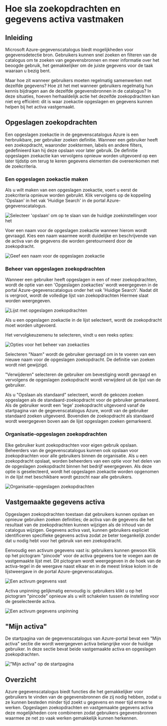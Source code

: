 <properties
   pageTitle="Hoe sla zoekopdrachten en gegevens activa vastmaken | Microsoft Azure"
   description="Hoe kan ik artikel mogelijkheden in de gegevenscatalogus Azure markeren voor het opslaan van gegevensbronnen en gegevens activa voor later opnieuw kunt gebruiken."
   services="data-catalog"
   documentationCenter=""
   authors="steelanddata"
   manager="NA"
   editor=""
   tags=""/>
<tags
   ms.service="data-catalog"
   ms.devlang="NA"
   ms.topic="article"
   ms.tgt_pltfrm="NA"
   ms.workload="data-catalog"
   ms.date="10/10/2016"
   ms.author="maroche"/>

# <a name="how-to-save-searches-and-pin-data-assets"></a>Hoe sla zoekopdrachten en gegevens activa vastmaken

## <a name="introduction"></a>Inleiding

Microsoft Azure-gegevenscatalogus biedt mogelijkheden voor gegevensdetectie bron. Gebruikers kunnen snel zoeken en filteren van de catalogus om te zoeken van gegevensbronnen en meer informatie over het beoogde gebruik, het gemakkelijker om de juiste gegevens voor de taak waaraan u bezig bent.

Maar hoe zit wanneer gebruikers moeten regelmatig samenwerken met dezelfde gegevens? Hoe zit het met wanneer gebruikers regelmatig hun kennis bijdragen aan de dezelfde gegevensbronnen in de catalogus? In deze situaties, hoeven herhaaldelijk actie het dezelfde zoekopdrachten kan niet erg efficiënt: dit is waar zoekactie opgeslagen en gegevens kunnen helpen bij het activa vastgemaakt.

## <a name="saved-searches"></a>Opgeslagen zoekopdrachten

Een opgeslagen zoekactie in de gegevenscatalogus Azure is een herbruikbare, per gebruiker zoeken definitie. Wanneer een gebruiker heeft een zoekopdracht, waaronder zoektermen, labels en andere filters, gedefinieerd kan hij deze opslaan voor later gebruik. De definitie opgeslagen zoekactie kan vervolgens opnieuw worden uitgevoerd op een later tijdstip om terug te keren gegevens elementen die overeenkomen met de zoekcriteria.

### <a name="creating-a-saved-search"></a>Een opgeslagen zoekactie maken

Als u wilt maken van een opgeslagen zoekactie, voert u eerst de zoekcriteria opnieuw worden gebruikt. Klik vervolgens op de koppeling 'Opslaan' in het vak 'Huidige Search' in de portal Azure-gegevenscatalogus.

 ![Selecteer 'opslaan' om op te slaan van de huidige zoekinstellingen voor het](./media/data-catalog-how-to-save-pin/01-save-option.png)

Voer een naam voor de opgeslagen zoekactie wanneer hierom wordt gevraagd. Kies een naam waarmee wordt duidelijke en beschrijvende van de activa van de gegevens die worden geretourneerd door de zoekopdracht.

 ![Geef een naam voor de opgeslagen zoekactie](./media/data-catalog-how-to-save-pin/02-name.png)

### <a name="managing-saved-searches"></a>Beheer van opgeslagen zoekopdrachten

Wanneer een gebruiker heeft opgeslagen in een of meer zoekopdrachten, wordt de optie van een 'Opgeslagen zoekacties' wordt weergegeven in de portal Azure-gegevenscatalogus onder het vak 'Huidige Search'. Nadat dit is vergroot, wordt de volledige lijst van zoekopdrachten Hiermee slaat worden weergegeven.

 ![Lijst met opgeslagen zoekopdrachten](./media/data-catalog-how-to-save-pin/03-list.png)

Als u een opgeslagen zoekactie in de lijst selecteert, wordt de zoekopdracht moet worden uitgevoerd.

Het vervolgkeuzemenu te selecteren, vindt u een reeks opties:

 ![Opties voor het beheer van zoekacties](./media/data-catalog-how-to-save-pin/04-managing.png)

Selecteren "Naam" wordt de gebruiker gevraagd om in te voeren van een nieuwe naam voor de opgeslagen zoekopdracht. De definitie van zoeken wordt niet gewijzigd.

"Verwijderen" selecteren de gebruiker om bevestiging wordt gevraagd en vervolgens de opgeslagen zoekopdracht wordt verwijderd uit de lijst van de gebruiker.

Als u "Opslaan als standaard" selecteert, wordt de gekozen zoeken opgeslagen als de standaard-zoekopdracht voor de gebruiker gemarkeerd. Als de gebruiker wordt een 'lege' zoekopdracht uitgevoerd vanaf de startpagina van de gegevenscatalogus Azure, wordt van de gebruiker standaard zoeken uitgevoerd. Bovendien de zoekopdracht als standaard wordt weergegeven boven aan de lijst opgeslagen zoeken gemarkeerd.

### <a name="organizational-saved-searches"></a>Organisatie-opgeslagen zoekopdrachten

Elke gebruiker kunt zoekopdrachten voor eigen gebruik opslaan. Beheerders van de gegevenscatalogus kunnen ook opslaan voor zoekopdrachten voor alle gebruikers binnen de organisatie. Als u een zoekopdracht opslaat, worden beheerders van een optie voor het delen van de opgeslagen zoekopdracht binnen het bedrijf weergegeven. Als deze optie is geselecteerd, wordt het opgeslagen zoekactie worden opgenomen in de lijst met beschikbare wordt gezocht naar alle gebruikers.

 ![Organisatie-opgeslagen zoekopdrachten](./media/data-catalog-how-to-save-pin/08-organizational-saved-search.png)


## <a name="pinned-data-assets"></a>Vastgemaakte gegevens activa

Opgeslagen zoekopdrachten toestaan dat gebruikers kunnen opslaan en opnieuw gebruiken zoeken definities; de activa van de gegevens die het resultaat van de zoekopdrachten kunnen wijzigen als de inhoud van de catalogus wijzigen. Gegevens activa vast, kunnen gebruikers expliciet identificeren specifieke gegevens activa zodat ze beter toegankelijk zonder dat u nodig hebt voor het gebruik van een zoekopdracht.

Eenvoudig een activum gegevens vast is: gebruikers kunnen gewoon Klik op het pictogram "pincode" voor de activa gegevens toe te voegen aan de vastgemaakte lijst met. Dit pictogram wordt weergegeven in de hoek van de activa-tegel in de weergave naast elkaar en in de meest linkse kolom in de lijstweergave in de portal Azure-gegevenscatalogus.

![Een activum gegevens vast](./media/data-catalog-how-to-save-pin/05-pinning.png)

Activa unpinning gelijkmatig eenvoudig is: gebruikers klikt u op het pictogram "pincode" opnieuw als u wilt schakelen tussen de instelling voor de geselecteerde activa.

![Een activum gegevens unpinning](./media/data-catalog-how-to-save-pin/06-unpinning.png)

## <a name="my-assets"></a>"Mijn activa"
De startpagina van de gegevenscatalogus van Azure-portal bevat een "Mijn activa" sectie die wordt weergegeven activa belangrijke voor de huidige gebruiker. In deze sectie bevat beide vastgemaakte activa en opgeslagen zoekopdrachten.

!["Mijn activa" op de startpagina](./media/data-catalog-how-to-save-pin/07-my-assets.png)

## <a name="summary"></a>Overzicht
Azure gegevenscatalogus biedt functies die het gemakkelijker voor gebruikers te vinden van de gegevensbronnen die zij nodig hebben, zodat u ze kunnen besteden minder tijd zoekt u gegevens en meer tijd ermee te werken. Opgeslagen zoekopdrachten en vastgemaakte gegevens activa deze mogelijkheden core combineren zodat gebruikers gegevensbronnen waarmee ze net zo vaak werken gemakkelijk kunnen herkennen.
